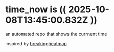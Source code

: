 # time_now is (( 2025-10-08T13:45:00.832Z ))

an automated repo that shows the currnent time

inspired by [breakingheatmap](https://github.com/breakingheatmap/breakingheatmap)